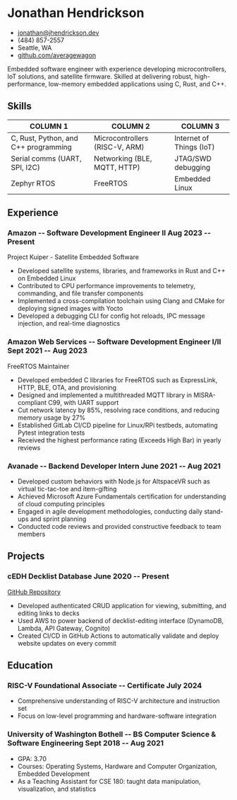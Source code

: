 # Jonathan Hendrickson

- <jonathan@jhendrickson.dev>
- (484) 857-2557
- Seattle, WA
- [github.com/averagewagon](https://github.com/averagewagon)

Embedded software engineer with experience developing microcontrollers, IoT solutions, and satellite firmware. Skilled at delivering robust, high-performance, low-memory embedded applications using C, Rust, and C++.

## Skills

| COLUMN 1                             | COLUMN 2                       | COLUMN 3                 |
| ------------------------------------ | ------------------------------ | ------------------------ |
| C, Rust, Python, and C++ programming | Microcontrollers (RISC-V, ARM) | Internet of Things (IoT) |
| Serial comms (UART, SPI, I2C)        | Networking (BLE, MQTT, HTTP)   | JTAG/SWD debugging       |
| Zephyr RTOS                          | FreeRTOS                       | Embedded Linux           |

## Experience

### <span>Amazon -- Software Development Engineer II</span> <span>Aug 2023 -- Present</span>

Project Kuiper - Satellite Embedded Software

- Developed satellite systems, libraries, and frameworks in Rust and C++ on Embedded Linux
- Contributed to CPU performance improvements to telemetry, commanding, and file transfer components
- Implemented a cross-compilation toolchain using Clang and CMake for deploying signed images with Yocto
- Developed a debugging CLI for config hot reloads, IPC message injection, and real-time diagnostics

### <span>Amazon Web Services -- Software Development Engineer I/II</span> <span>Sept 2021 -- Aug 2023</span>

FreeRTOS Maintainer

- Developed embedded C libraries for FreeRTOS such as ExpressLink, HTTP, BLE, OTA, and provisioning
- Designed and implemented a multithreaded MQTT library in MISRA-compliant C99, with UART support
- Cut network latency by 85%, resolving race conditions, and reducing memory usage by 27%
- Established GitLab CI/CD pipeline for Linux/RPi testbeds, automating Pytest integration tests
- Received the highest performance rating (Exceeds High Bar) in yearly reviews

### <span>Avanade -- Backend Developer Intern</span> <span>June 2021 -- Aug 2021</span>

- Developed custom behaviors with Node.js for AltspaceVR such as virtual tic-tac-toe and item-gifting
- Achieved Microsoft Azure Fundamentals certification for understanding of cloud computing principles
- Engaged in agile development methodologies, conducting daily stand-ups and sprint planning
- Conducted code reviews and provided constructive feedback to team members

## Projects

### <span>cEDH Decklist Database</span> <span>June 2020 -- Present</span>

[GitHub Repository](https://github.com/averagewagon/cEDH-Decklist-Database)

- Developed authenticated CRUD application for viewing, submitting, and editing links to decks
- Used AWS to power backend of decklist-editing interface (DynamoDB, Lambda, API Gateway, Cognito)
- Created CI/CD in GitHub Actions to automatically validate and deploy website updates on every commit

## Education

### <span>RISC-V Foundational Associate -- Certificate</span> <span>July 2024</span>

- Comprehensive understanding of RISC-V architecture and instruction set
- Focus on low-level programming and hardware-software integration

### <span>University of Washington Bothell -- BS Computer Science & Software Engineering</span> <span>Sept 2018 -- Aug 2021</span>

- GPA: 3.70
- Courses: Operating Systems, Hardware and Computer Organization, Embedded Development
- As a Teaching Assistant for CSE 180: taught data manipulation, visualization, and statistics
